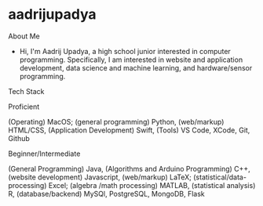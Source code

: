 # aadrijupadya

About Me

* Hi, I'm Aadrij Upadya, a high school junior interested in computer programming. Specifically, I am interested in website and application development, data science and machine learning, and hardware/sensor programming.

Tech Stack

Proficient

(Operating) MacOS; (general programming) Python, (web/markup) HTML/CSS, (Application Development) Swift, (Tools) VS Code, XCode, Git, Github

Beginner/Intermediate

(General Programming) Java, (Algorithms and Arduino Programming) C++, (website development) Javascript, (web/markup) LaTeX; (statistical/data-processing) Excel; (algebra /math processing) MATLAB, (statistical analysis) R, (database/backend) MySQl, PostgreSQL, MongoDB, Flask


